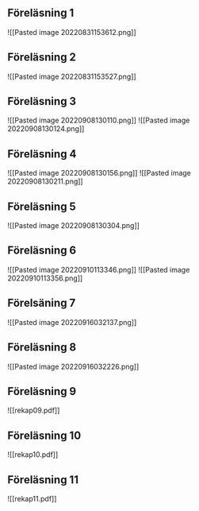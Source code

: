 ## Föreläsning 1
![[Pasted image 20220831153612.png]]
## Föreläsning 2
![[Pasted image 20220831153527.png]]

## Föreläsning 3
![[Pasted image 20220908130110.png]]
![[Pasted image 20220908130124.png]]
## Föreläsning 4
![[Pasted image 20220908130156.png]]
![[Pasted image 20220908130211.png]]
## Föreläsning 5
![[Pasted image 20220908130304.png]]
## Föreläsning 6
![[Pasted image 20220910113346.png]]
![[Pasted image 20220910113356.png]]


## Förelsäning 7 
![[Pasted image 20220916032137.png]]

## Föreläsning 8
![[Pasted image 20220916032226.png]]

## Föreläsning 9
![[rekap09.pdf]]

## Föreläsning 10
![[rekap10.pdf]]

## Föreläsning 11
![[rekap11.pdf]]

